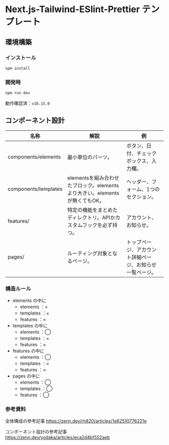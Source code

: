 # Next.js-Tailwind-ESlint-Prettier テンプレート

## 環境構築

### インストール

```bash
npm install
```

### 開発時

```bash
npm run dev
```

動作確認済：`v18.15.0`

## コンポーネント設計

| 名称                 | 解説                                                                 | 例                                                       |
| -------------------- | -------------------------------------------------------------------------- | -------------------------------------------------------- |
| components/elements  | 最小単位のパーツ。                                                         | ボタン、日付、チェックボックス、入力欄。                 |
| components/templates | elementsを組み合わせたブロック。elementsより大きい。elementsが無くてもOK。 | ヘッダー、フォーム、1つのセクション。                    |
| features/            | 特定の機能をまとめたディレクトリ。APIかカスタムフックを必ず持つ。          | アカウント、お知らせ。                                   |
| pages/               | ルーティング対象となるページ。                                             | トップページ、アカウント詳細ページ、お知らせ一覧ページ。 |

### 構造ルール

- elements の中に
  - elements ：×
  - templates ：×
  - features ：×
- templates の中に
  - elements ：◯
  - templates ：×
  - features ：×
- features の中に
  - elements ：◯
  - templates ：×
  - features ：×
- pages の中に
  - elements ：◯
  - templates ：◯
  - features ：◯

### 参考資料

全体構成の参考記事
https://zenn.dev/rh820/articles/1e62510776221e

コンポーネント設計の参考記事
https://zenn.dev/yodaka/articles/eca2d4bf552aeb